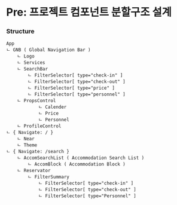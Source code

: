 # Pre: 프로젝트 컴포넌트 분할구조 설계

### Structure 

    App
    ㄴ GNB ( Global Navigation Bar )   
        ㄴ Logo 
        ㄴ Services
        ㄴ SearchBar
            ㄴ FilterSelector[ type="check-in" ]
            ㄴ FilterSelector[ type="check-out" ]
            ㄴ FilterSelector[ type="price" ]
            ㄴ FilterSelector[ type="personnel" ]
        ㄴ PropsControl
                ㄴ Calender
                ㄴ Price
                ㄴ Personnel
        ㄴ ProfileControl
    ㄴ { Navigate: / } 
        ㄴ Near
        ㄴ Theme
    ㄴ { Navigate: /search } 
        ㄴ AccomSearchList ( Accommodation Search List )
            ㄴ AccomBlock ( Accommodation Block )
        ㄴ Reservator
            ㄴ FilterSummary
                ㄴ FilterSelector[ type="check-in" ]
                ㄴ FilterSelector[ type="check-out" ]
                ㄴ FilterSelector[ type="Personnel" ]